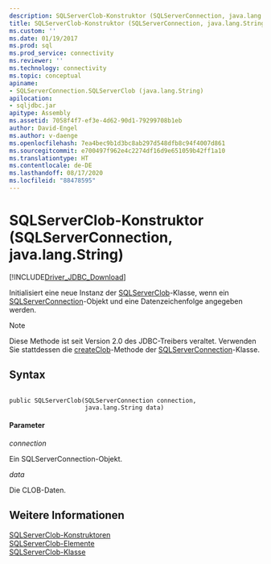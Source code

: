 ```yaml
---
description: SQLServerClob-Konstruktor (SQLServerConnection, java.lang.String)
title: SQLServerClob-Konstruktor (SQLServerConnection, java.lang.String) | Microsoft-Dokumentation
ms.custom: ''
ms.date: 01/19/2017
ms.prod: sql
ms.prod_service: connectivity
ms.reviewer: ''
ms.technology: connectivity
ms.topic: conceptual
apiname:
- SQLServerConnection.SQLServerClob (java.lang.String)
apilocation:
- sqljdbc.jar
apitype: Assembly
ms.assetid: 7058f4f7-ef3e-4d62-90d1-79299708b1eb
author: David-Engel
ms.author: v-daenge
ms.openlocfilehash: 7ea4bec9b1d3bc8ab297d548dfb8c94f4007d861
ms.sourcegitcommit: e700497f962e4c2274df16d9e651059b42ff1a10
ms.translationtype: HT
ms.contentlocale: de-DE
ms.lasthandoff: 08/17/2020
ms.locfileid: "88478595"
---
```

# <a name="sqlserverclob-constructor-sqlserverconnection-javalangstring"></a>SQLServerClob-Konstruktor (SQLServerConnection, java.lang.String)
[!INCLUDE[Driver_JDBC_Download](../../../includes/driver_jdbc_download.md)]

  Initialisiert eine neue Instanz der [SQLServerClob](../../../connect/jdbc/reference/sqlserverclob-class.md)-Klasse, wenn ein [SQLServerConnection](../../../connect/jdbc/reference/sqlserverconnection-class.md)-Objekt und eine Datenzeichenfolge angegeben werden.  
  
> [!NOTE]  
>  Diese Methode ist seit Version 2.0 des JDBC-Treibers veraltet. Verwenden Sie stattdessen die [createClob](../../../connect/jdbc/reference/createclob-method-sqlserverconnection.md)-Methode der [SQLServerConnection](../../../connect/jdbc/reference/sqlserverconnection-class.md)-Klasse.  
  
## <a name="syntax"></a>Syntax  
  
```  
  
public SQLServerClob(SQLServerConnection connection,  
                     java.lang.String data)  
```  
  
#### <a name="parameters"></a>Parameter  
 *connection*  
  
 Ein SQLServerConnection-Objekt.  
  
 *data*  
  
 Die CLOB-Daten.  
  
## <a name="see-also"></a>Weitere Informationen  
 [SQLServerClob-Konstruktoren](../../../connect/jdbc/reference/sqlserverclob-constructors.md)   
 [SQLServerClob-Elemente](../../../connect/jdbc/reference/sqlserverclob-members.md)   
 [SQLServerClob-Klasse](../../../connect/jdbc/reference/sqlserverclob-class.md)  
  
  
